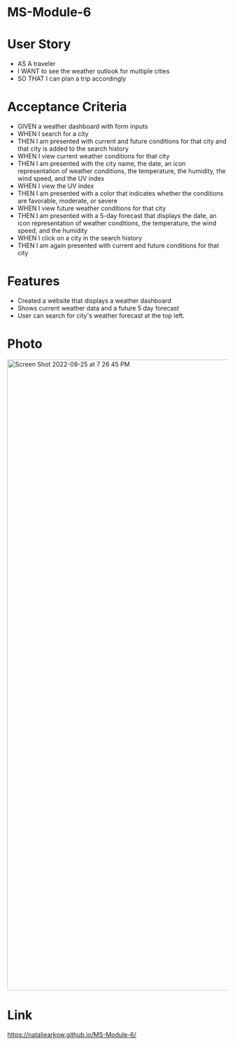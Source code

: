 # MS-Module-6

# User Story
- AS A traveler
- I WANT to see the weather outlook for multiple cities
- SO THAT I can plan a trip accordingly

# Acceptance Criteria
- GIVEN a weather dashboard with form inputs
- WHEN I search for a city
- THEN I am presented with current and future conditions for that city and that city is added to the search history
- WHEN I view current weather conditions for that city
- THEN I am presented with the city name, the date, an icon representation of weather conditions, the temperature, the humidity, the wind speed, and the UV index
- WHEN I view the UV index
- THEN I am presented with a color that indicates whether the conditions are favorable, moderate, or severe
- WHEN I view future weather conditions for that city
- THEN I am presented with a 5-day forecast that displays the date, an icon representation of weather conditions, the temperature, the wind speed, and the humidity
- WHEN I click on a city in the search history
- THEN I am again presented with current and future conditions for that city

# Features
- Created a website that displays a weather dashboard
- Shows current weather data and a future 5 day forecast
- User can search for city's weather forecast at the top left. 

# Photo
<img width="1440" alt="Screen Shot 2022-08-25 at 7 26 45 PM" src="https://user-images.githubusercontent.com/109115351/186786625-d71a86d9-36a8-47cf-96ee-cecff5c3918b.png">

# Link
https://nataliearkow.github.io/MS-Module-6/
